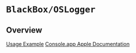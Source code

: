 # ``BlackBox/OSLogger``

## Overview

[Usage Example](https://habr.com/ru/company/dododev/blog/689758/)
[Console.app Apple Documentation](https://support.apple.com/en-gb/guide/console/welcome/mac)
